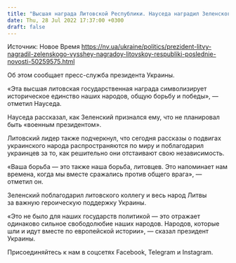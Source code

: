 ```yaml
---
title: "Высшая награда Литовской Республики. Науседа наградил Зеленского орденом Витаутаса Великого"
date: Thu, 28 Jul 2022 17:37:00 +0300
draft: false
---
```

Источник: Новое Время https://nv.ua/ukraine/politics/prezident-litvy-nagradil-zelenskogo-vysshey-nagradoy-litovskoy-respubliki-poslednie-novosti-50259575.html


Об этом сообщает пресс-служба президента Украины.

«Эта высшая литовская государственная награда символизирует историческое единство наших народов, общую борьбу и победы», — отметил Науседа.

Науседа рассказал, как Зеленский признался ему, что не планировал быть «военным президентом».

Литовский лидер также подчеркнул, что сегодня рассказы о подвигах украинского народа распространяются по миру и поблагодарил украинцев за то, как решительно они отстаивают свою независимость.

«Ваша борьба — это также наша борьба, литовцев. Это напоминает нам времена, когда мы вместе сражались против общего врага», — отметил он.

Зеленский поблагодарил литовского коллегу и весь народ Литвы за важную героическую поддержку Украины.



«Это не было для наших государств политикой — это отражает одинаково сильное свободолюбие наших народов. Народов, которые шли и идут вместе по европейской истории», — сказал президент Украины.

Присоединяйтесь к нам в соцсетях Facebook, Telegram и Instagram.
